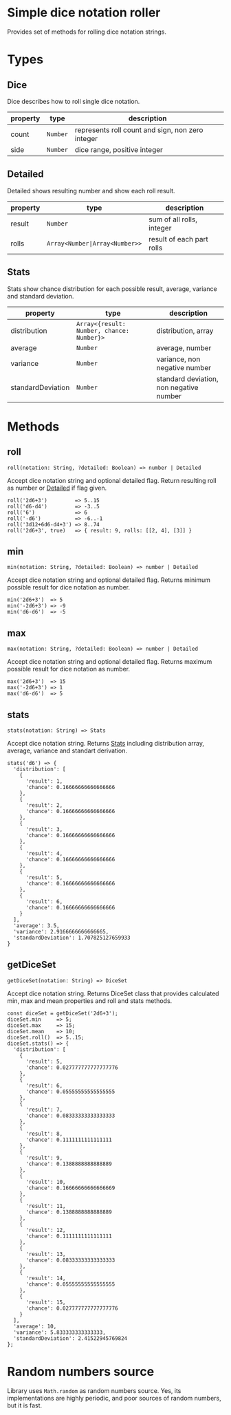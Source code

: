 # Simple dice notation roller

Provides set of methods for rolling dice notation strings.

# Types

## Dice

Dice describes how to roll single dice notation.

| property | type     | description                                      |
| -------- | -------- | ------------------------------------------------ |
| count    | `Number` | represents roll count and sign, non zero integer |
| side     | `Number` | dice range, positive integer                     |

## Detailed

Detailed shows resulting number and show each roll result.

| property | type                           | description               |
| -------- | -------------------------------| ------------------------- |
| result   | `Number`                       | sum of all rolls, integer |
| rolls    | `Array<Number\|Array<Number>>` | result of each part rolls |

## Stats

Stats show chance distribution for each possible result, average,
variance and standard deviation.

| property          | type                                      | description                             |
| ----------------- | ----------------------------------------- | --------------------------------------- |
| distribution      | `Array<{result: Number, chance: Number}>` | distribution, array                     |
| average           | `Number`                                  | average, number                         |
| variance          | `Number`                                  | variance, non negative number           |
| standardDeviation | `Number`                                  | standard deviation, non negative number |

# Methods

## roll

`roll(notation: String, ?detailed: Boolean) => number | Detailed`

Accept dice notation string and optional detailed flag. Return resulting roll as number or [Detailed](https://github.com/dubaua/roll-notation#detailed) if flag given.

```
roll('2d6+3')         => 5..15
roll('d6-d4')         => -3..5
roll('6')             => 6
roll('-d6')           => -6..-1
roll('3d12+6d6-d4+3') => 8..74
roll('2d6+3', true)   => { result: 9, rolls: [[2, 4], [3]] }
```

## min

`min(notation: String, ?detailed: Boolean) => number | Detailed`

Accept dice notation string and optional detailed flag. Returns minimum possible result for dice notation as number.

```
min('2d6+3')  => 5
min('-2d6+3') => -9
min('d6-d6')  => -5
```

## max

`max(notation: String, ?detailed: Boolean) => number | Detailed`

Accept dice notation string and optional detailed flag. Returns maximum possible result for dice notation as number.

```
max('2d6+3')  => 15
max('-2d6+3') => 1
max('d6-d6')  => 5
```

## stats

`stats(notation: String) => Stats`

Accept dice notation string. Returns [Stats](https://github.com/dubaua/roll-notation#stats) including distribution array, average, variance and standart derivation.

```
stats('d6') => {
  'distribution': [
    {
      'result': 1,
      'chance': 0.16666666666666666
    },
    {
      'result': 2,
      'chance': 0.16666666666666666
    },
    {
      'result': 3,
      'chance': 0.16666666666666666
    },
    {
      'result': 4,
      'chance': 0.16666666666666666
    },
    {
      'result': 5,
      'chance': 0.16666666666666666
    },
    {
      'result': 6,
      'chance': 0.16666666666666666
    }
  ],
  'average': 3.5,
  'variance': 2.9166666666666665,
  'standardDeviation': 1.707825127659933
}
```

## getDiceSet

`getDiceSet(notation: String) => DiceSet`

Accept dice notation string. Returns DiceSet class that provides calculated min, max and mean properties and roll and stats methods.

```
const diceSet = getDiceSet('2d6+3');
diceSet.min     => 5;
diceSet.max     => 15;
diceSet.mean    => 10;
diceSet.roll()  => 5..15;
diceSet.stats() => {
  'distribution': [
    {
      'result': 5,
      'chance': 0.027777777777777776
    },
    {
      'result': 6,
      'chance': 0.05555555555555555
    },
    {
      'result': 7,
      'chance': 0.08333333333333333
    },
    {
      'result': 8,
      'chance': 0.1111111111111111
    },
    {
      'result': 9,
      'chance': 0.1388888888888889
    },
    {
      'result': 10,
      'chance': 0.16666666666666669
    },
    {
      'result': 11,
      'chance': 0.1388888888888889
    },
    {
      'result': 12,
      'chance': 0.1111111111111111
    },
    {
      'result': 13,
      'chance': 0.08333333333333333
    },
    {
      'result': 14,
      'chance': 0.05555555555555555
    },
    {
      'result': 15,
      'chance': 0.027777777777777776
    }
  ],
  'average': 10,
  'variance': 5.833333333333333,
  'standardDeviation': 2.41522945769824
};
```

# Random numbers source

Library uses `Math.random` as random numbers source. Yes, its implementations are highly periodic, and poor sources of random numbers, but it is fast.

